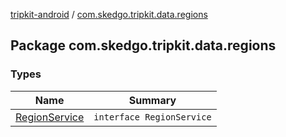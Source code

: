 [tripkit-android](../index.md) / [com.skedgo.tripkit.data.regions](./index.md)

## Package com.skedgo.tripkit.data.regions

### Types

| Name | Summary |
|---|---|
| [RegionService](-region-service/index.md) | `interface RegionService` |
